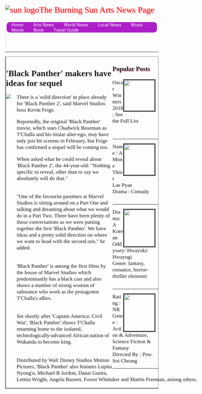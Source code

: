 <!DOCTYPE html>
<html lang="en">
<head>
<title>Arts News</title>
<meta charset="utf-8">
<link rel="icon" href="sun logo.ico" type="image/x-icon">
<link rel="shortcut icon" href="sun logo.ico" type="image/x-icon">
<style>
#header {  text-shadow : 3px 3px pink ;
	  float : left ;
	  font-family : Times, "Times New Roman" , red-serif ;
	  color : red ; 
	  font-size : 2em ; }
ul  { list-style-type : none ; margin :0px; padding : 0 ; overflow : hidden ; border : 5px solid white ;
	border-radius : 15px ; 
	background-color : #AD1EC9 ;  }
li { float : left ;  }
li a{ display : inline ; color : white ; 
	text-align : center ; padding : 14px 16px ; 
	text-decoration : none ; }
a:link { color : white ; }
 a:visited { color :white ; }
a:hover { color : red ; }
a:active { color : red }
#leftcolumn { float : right ;
		width : 30% ; }
#rightcolumn { float : left ;
		width : 70% ; }
a { text-decoration : none ; }
marquee { font-family : Times,"Times New Roman",san-serif ; 
	  font-size : 1em ;
	color : red ;}
p{font-family:Arial New; 
	width : 840px ;
	font-size : 1.25em ;
	margin-left : 35px ; }
h1 { font-family : Times,"Times New Roman",san-serif ; }
#bord { border-top : 1px ; border-right : 1px ;
	border-color : grey ; border-style : solid ; }
#listn { font-family : Book Antiqua ;
	font-style : bold ;
	font-size : 1.25em ; }
#clearleft { clear : left ; }
.float{float:right;
       margin-right:10px;
       border:3px ridge #000000;
       overflow:auto;}
h3 { Font-family : Times,"Times New Roman",san-serif ;
	font-size : 1.5em ;
	text-shadow : 3px 3px pink ; }
figcaption { font-family :Times,"Times New Roman",san-serif ;
	     font-size : 1.5em ; }
.floa { float : left ; }
</style>
</head>
<body>
<div id="header"><img src="sun logo.jpg" alt="sun logo">The Burning Sun Arts News Page</div>
<br><br><br>
<ul>
<li><a href="news.html">Home</a></li>
<li><a href="art.html">Arts News</a></li>
<li><a href="world news.html">World News</a></li>
<li><a href="local news.html">Local News</a></li>
<li><a href="home.html">Music</a></li>
<li><a href="movie.html">Movie</a></li>
<li><a href="Book page.html">Book</a></li>
<li><a href="Travelling page.html">Travel Guide</a></li>
</ul>
<marquee direction="right" width="1280">Welcome From Our News Page<img src="marquee1.gif" height="40"></marquee>
<hr>
<div id="leftcolumn">
<h3>Popular Posts</h3>
<img class="float"src="arts1.jpg" width="100" height="100"><div id="listn">Oscar Winners 2018: See the Full List</div><br id="clearleft"><br>
<hr>
<img class="float"src="arts3.jpg" width="100" height="100"><div id="listn">Name : A Mone Thint Lae Pyae<br>
Drama : Comady </div><br id="clearleft">
<hr>
<img class="float"src="arts2.jfif" width="100" height="120"><div id="listn">Drama:A Korean Oddyssey/ Hwayuki/ Hwayugi<br>
Genre: fantasy, romance, horror-thriller elements</div>
<br id="clearleft">
<hr>
<img class="float"src="arts4.jfif" width="100" height="120"><div id="listn"> Rating : NR<br>
Genre :  Action & Adventure, Science Fiction & Fantasy<br>
Directed By : Pou-Soi Cheang
</div>
<hr>
</div>
<div rightcolumn">
<div id="bord">
<h1>'Black Panther' makers have ideas for sequel</h1>
<img class="floa" src="arts.jfif">
<p>There is a 'solid direction' in place already for 'Black Panther 2', said Marvel Studios boss Kevin Feige.<br>

Reportedly, the original 'Black Panther' movie, which stars Chadwick Boseman as T'Challa and his titular alter-ego, may have only just hit screens in February, but Feige has confirmed a sequel will be coming too.<br>

When asked what he could reveal about 'Black Panther 2', the 44-year-old: "Nothing specific to reveal, other than to say we absolutely will do that."<br><br>

"One of the favourite pastimes at Marvel Studios is sitting around on a Part One and talking and dreaming about what we would do in a Part Two. There have been plenty of those conversations as we were putting together the first 'Black Panther'. We have ideas and a pretty solid direction on where we want to head with the second one," he added.<br><Br>

'Black Panther' is among the first films by the house of Marvel Studios which predominantly has a black cast and also shows a number of strong women of substance who work as the protagonist T'Challa's allies.<br><br>


Set shortly after 'Captain America: Civil War', 'Black Panther' shows T'Challa returning home to the isolated, technologically-advanced African nation of Wakanda to become king.<br><br>


Distributed by Walt Disney Studios Motion Pictures, 'Black Panther' also features Lupita Nyong'o, Michael B Jordon, Danai Gurira, Letitia Wright, Angela Bassett, Forest Whittaker and Martin Freeman, among others. </p></div>
</body>
</html>

